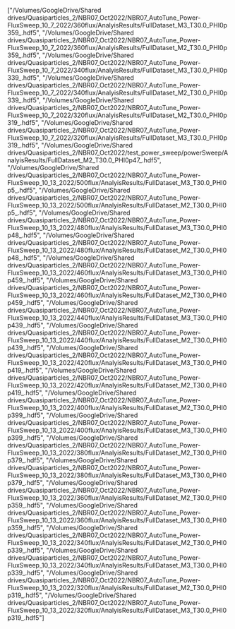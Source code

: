 ["/Volumes/GoogleDrive/Shared drives/Quasiparticles_2/NBR07_Oct2022/NBR07_AutoTune_Power-FluxSweep_10_7_2022/360flux/AnalyisResults/FullDataset_M3_T30.0_PHI0p359_.hdf5",
"/Volumes/GoogleDrive/Shared drives/Quasiparticles_2/NBR07_Oct2022/NBR07_AutoTune_Power-FluxSweep_10_7_2022/360flux/AnalyisResults/FullDataset_M2_T30.0_PHI0p359_.hdf5",
"/Volumes/GoogleDrive/Shared drives/Quasiparticles_2/NBR07_Oct2022/NBR07_AutoTune_Power-FluxSweep_10_7_2022/340flux/AnalyisResults/FullDataset_M3_T30.0_PHI0p339_.hdf5",
"/Volumes/GoogleDrive/Shared drives/Quasiparticles_2/NBR07_Oct2022/NBR07_AutoTune_Power-FluxSweep_10_7_2022/340flux/AnalyisResults/FullDataset_M2_T30.0_PHI0p339_.hdf5",
"/Volumes/GoogleDrive/Shared drives/Quasiparticles_2/NBR07_Oct2022/NBR07_AutoTune_Power-FluxSweep_10_7_2022/320flux/AnalyisResults/FullDataset_M2_T30.0_PHI0p319_.hdf5",
"/Volumes/GoogleDrive/Shared drives/Quasiparticles_2/NBR07_Oct2022/NBR07_AutoTune_Power-FluxSweep_10_7_2022/320flux/AnalyisResults/FullDataset_M3_T30.0_PHI0p319_.hdf5",
"/Volumes/GoogleDrive/Shared drives/Quasiparticles_2/NBR07_Oct2022/test_power_sweep/powerSweep/AnalyisResults/FullDataset_M2_T30.0_PHI0p47_.hdf5",
"/Volumes/GoogleDrive/Shared drives/Quasiparticles_2/NBR07_Oct2022/NBR07_AutoTune_Power-FluxSweep_10_13_2022/500flux/AnalyisResults/FullDataset_M3_T30.0_PHI0p5_.hdf5",
"/Volumes/GoogleDrive/Shared drives/Quasiparticles_2/NBR07_Oct2022/NBR07_AutoTune_Power-FluxSweep_10_13_2022/500flux/AnalyisResults/FullDataset_M2_T30.0_PHI0p5_.hdf5",
"/Volumes/GoogleDrive/Shared drives/Quasiparticles_2/NBR07_Oct2022/NBR07_AutoTune_Power-FluxSweep_10_13_2022/480flux/AnalyisResults/FullDataset_M3_T30.0_PHI0p48_.hdf5",
"/Volumes/GoogleDrive/Shared drives/Quasiparticles_2/NBR07_Oct2022/NBR07_AutoTune_Power-FluxSweep_10_13_2022/480flux/AnalyisResults/FullDataset_M2_T30.0_PHI0p48_.hdf5",
"/Volumes/GoogleDrive/Shared drives/Quasiparticles_2/NBR07_Oct2022/NBR07_AutoTune_Power-FluxSweep_10_13_2022/460flux/AnalyisResults/FullDataset_M3_T30.0_PHI0p459_.hdf5",
"/Volumes/GoogleDrive/Shared drives/Quasiparticles_2/NBR07_Oct2022/NBR07_AutoTune_Power-FluxSweep_10_13_2022/460flux/AnalyisResults/FullDataset_M2_T30.0_PHI0p459_.hdf5",
"/Volumes/GoogleDrive/Shared drives/Quasiparticles_2/NBR07_Oct2022/NBR07_AutoTune_Power-FluxSweep_10_13_2022/440flux/AnalyisResults/FullDataset_M3_T30.0_PHI0p439_.hdf5",
"/Volumes/GoogleDrive/Shared drives/Quasiparticles_2/NBR07_Oct2022/NBR07_AutoTune_Power-FluxSweep_10_13_2022/440flux/AnalyisResults/FullDataset_M2_T30.0_PHI0p439_.hdf5",
"/Volumes/GoogleDrive/Shared drives/Quasiparticles_2/NBR07_Oct2022/NBR07_AutoTune_Power-FluxSweep_10_13_2022/420flux/AnalyisResults/FullDataset_M3_T30.0_PHI0p419_.hdf5",
"/Volumes/GoogleDrive/Shared drives/Quasiparticles_2/NBR07_Oct2022/NBR07_AutoTune_Power-FluxSweep_10_13_2022/420flux/AnalyisResults/FullDataset_M2_T30.0_PHI0p419_.hdf5",
"/Volumes/GoogleDrive/Shared drives/Quasiparticles_2/NBR07_Oct2022/NBR07_AutoTune_Power-FluxSweep_10_13_2022/400flux/AnalyisResults/FullDataset_M2_T30.0_PHI0p399_.hdf5",
"/Volumes/GoogleDrive/Shared drives/Quasiparticles_2/NBR07_Oct2022/NBR07_AutoTune_Power-FluxSweep_10_13_2022/400flux/AnalyisResults/FullDataset_M3_T30.0_PHI0p399_.hdf5",
"/Volumes/GoogleDrive/Shared drives/Quasiparticles_2/NBR07_Oct2022/NBR07_AutoTune_Power-FluxSweep_10_13_2022/380flux/AnalyisResults/FullDataset_M2_T30.0_PHI0p379_.hdf5",
"/Volumes/GoogleDrive/Shared drives/Quasiparticles_2/NBR07_Oct2022/NBR07_AutoTune_Power-FluxSweep_10_13_2022/380flux/AnalyisResults/FullDataset_M3_T30.0_PHI0p379_.hdf5",
"/Volumes/GoogleDrive/Shared drives/Quasiparticles_2/NBR07_Oct2022/NBR07_AutoTune_Power-FluxSweep_10_13_2022/360flux/AnalyisResults/FullDataset_M2_T30.0_PHI0p359_.hdf5",
"/Volumes/GoogleDrive/Shared drives/Quasiparticles_2/NBR07_Oct2022/NBR07_AutoTune_Power-FluxSweep_10_13_2022/360flux/AnalyisResults/FullDataset_M3_T30.0_PHI0p359_.hdf5",
"/Volumes/GoogleDrive/Shared drives/Quasiparticles_2/NBR07_Oct2022/NBR07_AutoTune_Power-FluxSweep_10_13_2022/340flux/AnalyisResults/FullDataset_M2_T30.0_PHI0p339_.hdf5",
"/Volumes/GoogleDrive/Shared drives/Quasiparticles_2/NBR07_Oct2022/NBR07_AutoTune_Power-FluxSweep_10_13_2022/340flux/AnalyisResults/FullDataset_M3_T30.0_PHI0p339_.hdf5",
"/Volumes/GoogleDrive/Shared drives/Quasiparticles_2/NBR07_Oct2022/NBR07_AutoTune_Power-FluxSweep_10_13_2022/320flux/AnalyisResults/FullDataset_M2_T30.0_PHI0p319_.hdf5",
"/Volumes/GoogleDrive/Shared drives/Quasiparticles_2/NBR07_Oct2022/NBR07_AutoTune_Power-FluxSweep_10_13_2022/320flux/AnalyisResults/FullDataset_M3_T30.0_PHI0p319_.hdf5"]

